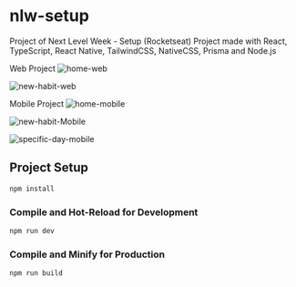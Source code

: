 # nlw-setup

Project of Next Level Week - Setup (Rocketseat)
Project made with React, TypeScript, React Native, TailwindCSS, NativeCSS, Prisma and Node.js

Web Project
![home-web](https://user-images.githubusercontent.com/73727259/214641056-a3d57d3f-5820-4278-bd2a-fb245ef60a12.svg)

![new-habit-web](https://user-images.githubusercontent.com/73727259/214641250-e4273843-a8ae-4553-9d28-46b88fcd9307.svg)

Mobile Project
![home-mobile](https://user-images.githubusercontent.com/73727259/214641416-56b0b469-2699-4724-a4ed-4486fabaea43.svg)

![new-habit-Mobile](https://user-images.githubusercontent.com/73727259/214641447-ac8f71e0-1bfd-47f8-ab6e-6aaf0de4a9c9.svg)

![specific-day-mobile](https://user-images.githubusercontent.com/73727259/214641662-dcb17dd6-d6cf-46b7-9a4b-eaf01e1aa562.svg)

## Project Setup

```sh
npm install
```

### Compile and Hot-Reload for Development

```sh
npm run dev
```

### Compile and Minify for Production

```sh
npm run build
```
